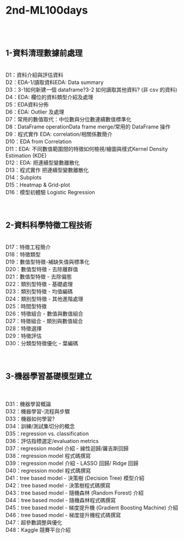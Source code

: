 # 2nd-ML100days
<br /><br />

## 1-資料清理數據前處理

<br />
D1：資料介紹與評估資料<br />
D2：EDA-1/讀取資料EDA: Data summary<br />
D3：3-1如何新建一個 dataframe?3-2 如何讀取其他資料? (非 csv 的資料)<br />
D4：EDA: 欄位的資料類型介紹及處理<br />
D5：EDA資料分佈<br />
D6：EDA: Outlier 及處理<br />
D7：常用的數值取代：中位數與分位數連續數值標準化<br />
D8：DataFrame operationData frame merge/常用的 DataFrame 操作<br />
D9：程式實作 EDA: correlation/相關係數簡介<br />
D10：EDA from Correlation<br />
D11：EDA: 不同數值範圍間的特徵如何檢視/繪圖與樣式Kernel Density Estimation (KDE)<br />
D12：EDA: 把連續型變數離散化<br />
D13：程式實作 把連續型變數離散化<br />
D14：Subplots<br />
D15：Heatmap & Grid-plot<br />
D16：模型初體驗 Logistic Regression<br />
<br /><br />

## 2-資料科學特徵工程技術

<br />
D17：特徵工程簡介<br />
D18：特徵類型<br />
D19：數值型特徵-補缺失值與標準化<br />
D20：數值型特徵 - 去除離群值<br />
D21：數值型特徵 - 去除偏態<br />
D22：類別型特徵 - 基礎處理<br />
D23：類別型特徵 - 均值編碼<br />
D24：類別型特徵 - 其他進階處理<br />
D25：時間型特徵<br />
D26：特徵組合 - 數值與數值組合<br />
D27：特徵組合 - 類別與數值組合<br />
D28：特徵選擇<br />
D29：特徵評估<br />
D30：分類型特徵優化 - 葉編碼<br />
<br /><br />

## 3-機器學習基礎模型建立

<br /><br />
D31：機器學習概論<br />
D32：機器學習-流程與步驟<br />
D33：機器如何學習?<br />
D34：訓練/測試集切分的概念<br />
D35：regression vs. classification<br />
D36：評估指標選定/evaluation metrics<br />
D37：regression model 介紹 - 線性迴歸/羅吉斯回歸<br />
D38：regression model 程式碼撰寫<br />
D39：regression model 介紹 - LASSO 回歸/ Ridge 回歸<br />
D40：regression model 程式碼撰寫 <br />
D41：tree based model - 決策樹 (Decision Tree) 模型介紹<br />
D42：tree based model - 決策樹程式碼撰寫<br />
D43：tree based model - 隨機森林 (Random Forest) 介紹<br />
D44：tree based model - 隨機森林程式碼撰寫<br />
D45：tree based model - 梯度提升機 (Gradient Boosting Machine) 介紹 <br />
D46：tree based model - 梯度提升機程式碼撰寫<br />
D47：超參數調整與優化<br />
D48：Kaggle 競賽平台介紹<br />
